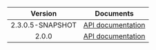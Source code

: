 | Version | Documents |
|:---:|---|
| 2.3.0.5-SNAPSHOT | [API documentation](2.3.0.5-SNAPSHOT) |
| 2.0.0 | [API documentation](2.0.0) |
